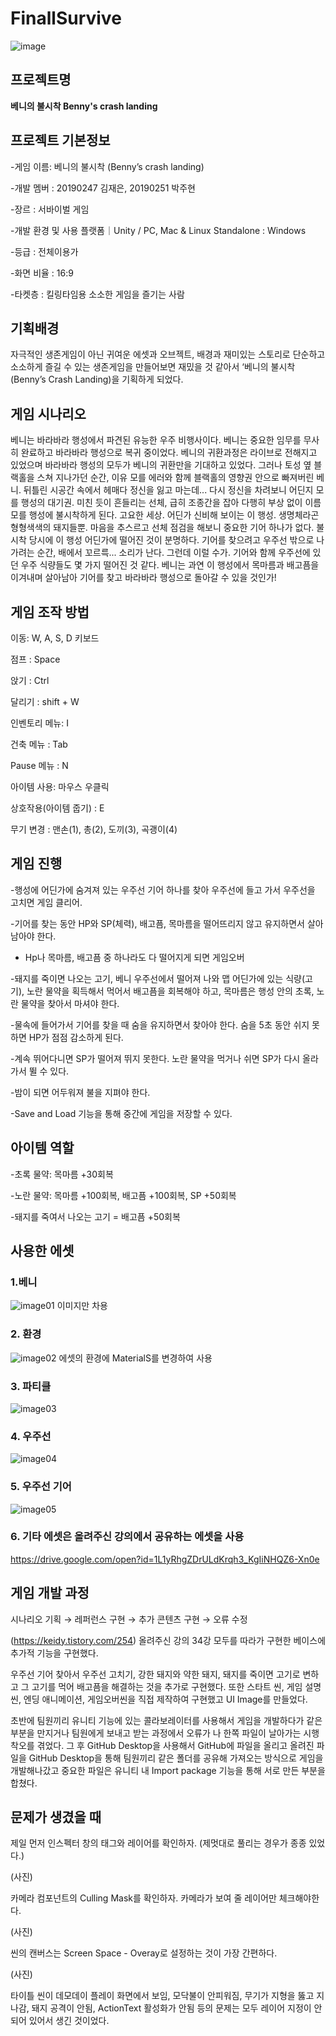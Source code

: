# FinallSurvive
![image](https://user-images.githubusercontent.com/84654329/121807521-72012780-cc8f-11eb-8168-eeef14277eb5.png)


## 프로젝트명
**베니의 불시착 Benny's crash landing**

## 프로젝트 기본정보
-게임 이름: 베니의 불시착 (Benny’s crash landing)



-개발 멤버 : 20190247 김재은, 20190251 박주현 



-장르 : 서바이벌 게임 



-개발 환경 및 사용 플랫폼｜Unity / PC, Mac & Linux Standalone : Windows



-등급 : 전체이용가



-화면 비율 : 16:9



-타켓층 : 킬링타임용 소소한 게임을 즐기는 사람



## 기획배경
자극적인 생존게임이 아닌 귀여운 에셋과 오브젝트, 배경과 재미있는 스토리로 단순하고 소소하게 즐길 수 있는 생존게임을 만들어보면 재밌을 것 같아서 ‘베니의 불시착(Benny’s Crash Landing)을 기획하게 되었다. 


## 게임 시나리오
베니는 바라바라 행성에서 파견된 유능한 우주 비행사이다. 베니는 중요한 임무를 무사히 완료하고 바라바라 행성으로 복귀 중이었다. 베니의 귀환과정은 라이브로 전해지고 있었으며 바라바라 행성의 모두가 베니의 귀환만을 기대하고 있었다. 그러나 토성 옆 블랙홀을 스쳐 지나가던 순간, 이유 모를 에러와 함께 블랙홀의 영향권 안으로 빠져버린 베니. 뒤틀린 시공간 속에서 헤매다 정신을 잃고 마는데... 다시 정신을 차려보니 어딘지 모를 행성의 대기권. 미친 듯이 흔들리는 선체, 급히 조종간을 잡아 다행히 부상 없이 이름 모를 행성에 불시착하게 된다. 고요한 세상. 어딘가 신비해 보이는 이 행성. 생명체라곤 형형색색의 돼지들뿐. 마음을 추스르고 선체 점검을 해보니 중요한 기어 하나가 없다. 불시착 당시에 이 행성 어딘가에 떨어진 것이 분명하다. 기어를 찾으려고 우주선 밖으로 나가려는 순간, 배에서 꼬르륵... 소리가 난다. 그런데 이럴 수가. 기어와 함께 우주선에 있던 우주 식량들도 몇 가지 떨어진 것 같다. 베니는 과연 이 행성에서 목마름과 배고픔을 이겨내며 살아남아 기어를 찾고 바라바라 행성으로 돌아갈 수 있을 것인가!

## 게임 조작 방법
이동: W, A, S, D 키보드



점프 : Space 



앉기 : Ctrl 



달리기 : shift + W



인벤토리 메뉴: I 



건축 메뉴 : Tab  



Pause 메뉴 : N



아이템 사용: 마우스 우클릭 



상호작용(아이템 줍기) : E



무기 변경 : 맨손(1), 총(2), 도끼(3), 곡괭이(4)


## 게임 진행
-행성에 어딘가에 숨겨져 있는 우주선 기어 하나를 찾아 우주선에 들고 가서 우주선을 고치면 게임 클리어.





-기어를 찾는 동안 HP와 SP(체력), 배고픔, 목마름을 떨어뜨리지 않고 유지하면서 살아남아야 한다.



- Hp나 목마름, 배고픔 중 하나라도 다 떨어지게 되면 게임오버



-돼지를 죽이면 나오는 고기, 베니 우주선에서 떨어져 나와 맵 어딘가에 있는 식량(고기), 노란 물약을 획득해서 먹어서 배고픔을 회복해야 하고, 목마름은 행성 안의 초록, 노란 물약을 찾아서 마셔야 한다. 



-물속에 들어가서 기어를 찾을 때 숨을 유지하면서 찾아야 한다. 숨을 5초 동안 쉬지 못하면 HP가 점점 감소하게 된다.



-계속 뛰어다니면 SP가 떨어져 뛰지 못한다. 노란 물약을 먹거나 쉬면 SP가 다시 올라가서 뛸 수 있다.





-밤이 되면 어두워져 불을 지펴야 한다. 



-Save and Load 기능을 통해 중간에 게임을 저장할 수 있다. 

## 아이템 역할
-초록 물약: 목마름 +30회복



-노란 물약: 목마름 +100회복, 배고픔 +100회복, SP +50회복



-돼지를 죽여서 나오는 고기 = 배고픔 +50회복

## 사용한 에셋
### 1.베니



![image01](https://user-images.githubusercontent.com/84654329/121799711-8c73da80-cc68-11eb-8cfa-6074a9be8e1c.png)
이미지만 차용



### 2. 환경
![image02](https://user-images.githubusercontent.com/84654329/121799746-c218c380-cc68-11eb-9a9a-fc1026d7328c.png)
에셋의 환경에 MaterialS를 변경하여 사용



### 3. 파티클
![image03](https://user-images.githubusercontent.com/84654329/121799783-f9877000-cc68-11eb-8c77-3128e952d124.png)




### 4. 우주선
![image04](https://user-images.githubusercontent.com/84654329/121799788-fee4ba80-cc68-11eb-81b7-12dc114aca58.png)




### 5. 우주선 기어
![image05](https://user-images.githubusercontent.com/84654329/121799789-00ae7e00-cc69-11eb-86f1-0b8e9645ead3.png)


### 6. 기타 에셋은 올려주신 강의에서 공유하는 에셋을 사용



https://drive.google.com/open?id=1L1yRhgZDrULdKrqh3_KgIiNHQZ6-Xn0e





## 게임 개발 과정
시나리오 기획 → 레퍼런스 구현 → 추가 콘텐츠 구현 → 오류 수정



(https://keidy.tistory.com/254) 올려주신 강의 34강 모두를 따라가 구현한 베이스에 추가적 기능을 구현했다. 


우주선 기어 찾아서 우주선 고치기, 강한 돼지와 약한 돼지, 돼지를 죽이면 고기로 변하고 그 고기를 먹어 배고픔을 해결하는 것을 추가로 구현했다. 또한 스타트 씬, 게임 설명 씬, 엔딩 애니메이션, 게임오버씬을 직접 제작하여 구현했고 UI Image를 만들었다. 




초반에 팀원끼리 유니티 기능에 있는 콜라보레이터를 사용해서 게임을 개발하다가 같은 부분을 만지거나 팀원에게 보내고 받는 과정에서 오류가 나 한쪽 파일이 날아가는 시행 착오를 겪었다. 그 후 GitHub Desktop을 사용해서 GitHub에 파일을 올리고 올려진 파일을 GitHub Desktop을 통해 팀원끼리 같은 폴더를 공유해 가져오는 방식으로 게임을 개발해나갔고 중요한 파일은 유니티 내 Import package 기능을 통해 서로 만든 부분을 합쳤다. 





## 문제가 생겼을 때
제일 먼저 인스펙터 창의 태그와 레이어를 확인하자. (제멋대로 풀리는 경우가 종종 있었다.)




(사진)





카메라 컴포넌트의 Culling Mask를 확인하자. 카메라가 보여 줄 레이어만 체크해야한다.




(사진)






씬의 캔버스는 Screen Space - Overay로 설정하는 것이 가장 간편하다.



(사진)




타이틀 씬이 데모데이 플레이 화면에서 보임, 모닥불이 안피워짐, 무기가 지형을 뚫고 지나감, 돼지 공격이 안됨, ActionText 활성화가 안됨 등의 문제는 모두 레이어 지정이 안되어 있어서 생긴 것이었다. 


